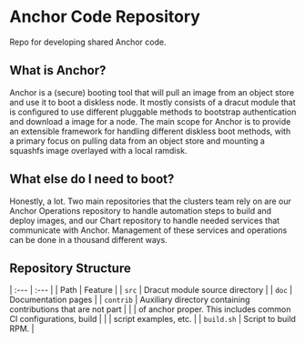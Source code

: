 # Anchor Code Repository

Repo for developing shared Anchor code.

## What is Anchor?

Anchor is a (secure) booting tool that will pull an image from an object store
and use it to boot a diskless node. It mostly consists of a dracut module that
is configured to use different pluggable methods to bootstrap authentication
and download a image for a node. The main scope for Anchor is to provide an
extensible framework for handling different diskless boot methods, with a
primary focus on pulling data from an object store and mounting a squashfs
image overlayed with a local ramdisk.

## What else do I need to boot?

Honestly, a lot. Two main repositories that the clusters team rely on are our
Anchor Operations repository to handle automation steps to build and deploy
images, and our Chart repository to handle needed services that communicate
with Anchor. Management of these services and operations can be done in a
thousand different ways.

## Repository Structure

| :---        | :---                                                             |
| Path       | Feature                                                         |
| `src`      | Dracut module source directory                                  |
| `doc`      | Documentation pages                                             |
| `contrib`  | Auxiliary directory containing contributions that are not part  |
|            | of anchor proper. This includes common CI configurations, build |
|            | script examples, etc.                                           |
| `build.sh` | Script to build RPM.                                            |

